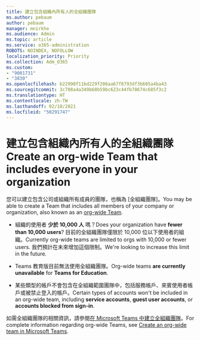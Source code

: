 ```yaml
---
title: 建立包含組織內所有人的全組織團隊
ms.author: pebaum
author: pebaum
manager: mnirkhe
ms.audience: Admin
ms.topic: article
ms.service: o365-administration
ROBOTS: NOINDEX, NOFOLLOW
localization_priority: Priority
ms.collection: Adm_O365
ms.custom:
- "9001731"
- "3830"
ms.openlocfilehash: b22990f11bd229f206aa67f8793df3b605a4ba43
ms.sourcegitcommit: 3c708a4a349b60b59bc623c44fb78674c685f3c2
ms.translationtype: HT
ms.contentlocale: zh-TW
ms.lasthandoff: 02/18/2021
ms.locfileid: "50291747"
---
```

# <a name="create-an-org-wide-team-that-includes-everyone-in-your-organization"></a><span data-ttu-id="cfcae-102">建立包含組織內所有人的全組織團隊</span><span class="sxs-lookup"><span data-stu-id="cfcae-102">Create an org-wide Team that includes everyone in your organization</span></span>

<span data-ttu-id="cfcae-103">您可以建立包含公司或組織所有成員的團隊，也稱為 [全組織團隊][](https://docs.microsoft.com/microsoftteams/create-an-org-wide-team)。</span><span class="sxs-lookup"><span data-stu-id="cfcae-103">You may be able to create a Team that includes all members of your company or organization, also known as an [org-wide Team](https://docs.microsoft.com/microsoftteams/create-an-org-wide-team).</span></span>

- <span data-ttu-id="cfcae-104">組織的使用者 **少於 10,000 人** 嗎？</span><span class="sxs-lookup"><span data-stu-id="cfcae-104">Does your organization have **fewer than 10,000 users**?</span></span> <span data-ttu-id="cfcae-105">目前的全組織團隊僅限於 10,000 位以下使用者的組織。</span><span class="sxs-lookup"><span data-stu-id="cfcae-105">Currently org-wide teams are limited to orgs with 10,000 or fewer users.</span></span> <span data-ttu-id="cfcae-106">我們預計在未來增加這個限制。</span><span class="sxs-lookup"><span data-stu-id="cfcae-106">We're looking to increase this limit in the future.</span></span>

- <span data-ttu-id="cfcae-107">Teams 教育版目前無法使用全組織團隊。</span><span class="sxs-lookup"><span data-stu-id="cfcae-107">Org-wide teams **are currently unavailable** for **Teams for Education**.</span></span>

- <span data-ttu-id="cfcae-108">某些類型的帳戶不會包含在全組織範圍團隊中，包括服務帳戶、來賓使用者帳戶或被禁止登入的帳戶。</span><span class="sxs-lookup"><span data-stu-id="cfcae-108">Certain types of accounts won't be included in an org-wide team, including **service accounts**, **guest user accounts**, or **accounts blocked from sign-in**.</span></span>

<span data-ttu-id="cfcae-109">如需全組織團隊的相關資訊，請參閱[在 Microsoft Teams 中建立全組織團隊](https://docs.microsoft.com/microsoftteams/create-an-org-wide-team)。</span><span class="sxs-lookup"><span data-stu-id="cfcae-109">For complete information regarding org-wide Teams, see [Create an org-wide team in Microsoft Teams](https://docs.microsoft.com/microsoftteams/create-an-org-wide-team).</span></span> 
